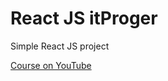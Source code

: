 # React JS itProger

Simple React JS project

[Course on YouTube](https://www.youtube.com/watch?v=tfn-59fbNMQ&list=PLDyJYA6aTY1lpbNh66kFpF62QpJyzliT2&pp=iAQB)

<!-- ## Install

```bash
make install
``` -->